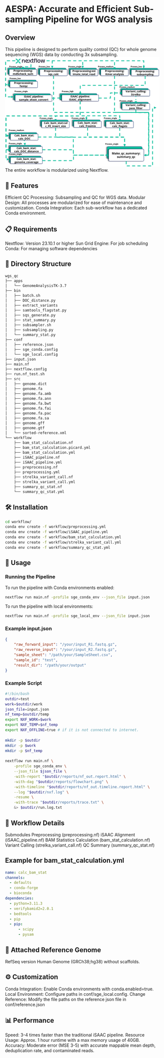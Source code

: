 # AESPA: Accurate and Efficient Sub-sampling Pipeline for WGS analysis

## Overview
This pipeline is designed to perform quality control (QC) for whole genome sequencing (WGS) data by conducting 3x subsampling.
![flowchart](./Figure/flow_chart.png)
The entire workflow is modularized using Nextflow.

## 🌟 Features
Efficient QC Processing: Subsampling and QC for WGS data.
Modular Design: All processes are modularized for ease of maintenance and customization.
Conda Integration: Each sub-workflow has a dedicated Conda environment.

## 📋 Requirements
Nextflow: Version 23.10.1 or higher
Sun Grid Engine: For job scheduling
Conda: For managing software dependencies

## 📂 Directory Structure

```arduino
wgs_qc
├── apps
│   └── GenomeAnalysisTK-3.7
├── bin
│   ├── batch.sh
│   ├── DOC_distance.py
│   ├── extract_variants
│   ├── samtools_flagstat.py
│   ├── sqs_generate.py
│   ├── stat_summary.py
│   ├── subsampler.sh
│   ├── subsampling.py
│   └── summary_stat.py
├── conf
│   ├── reference.json
│   ├── sge_conda.config
│   └── sge_local.config
├── input.json
├── main.nf
├── nextflow.config
├── run.nf_test.sh
├── src
│   ├── genome.dict
│   ├── genome.fa
│   ├── genome.fa.amb
│   ├── genome.fa.ann
│   ├── genome.fa.bwt
│   ├── genome.fa.fai
│   ├── genome.fa.pac
│   ├── genome.fa.sa
│   ├── genome.gff
│   ├── genome.gtf
│   └── sorted-reference.xml
└── workflow
    ├── bam_stat_calculation.nf
    ├── bam_stat_calculation.picard.yml
    ├── bam_stat_calculation.yml
    ├── iSAAC_pipeline.nf
    ├── iSAAC_pipeline.yml
    ├── preprocessing.nf
    ├── preprocessing.yml
    ├── strelka_variant_call.nf
    ├── strelka_variant_call.yml
    ├── summary_qc_stat.nf
    └── summary_qc_stat.yml
```

## 🛠 Installation

```sh
cd workflow/
conda env create -f workflow/preprocessing.yml
conda env create -f workflow/iSAAC_pipeline.yml
conda env create -f workflow/bam_stat_calculation.yml
conda env create -f workflow/strelka_variant_call.yml
conda env create -f workflow/summary_qc_stat.yml
```

## 🚀 Usage
### Running the Pipeline
To run the pipeline with Conda environments enabled:
```sh
nextflow run main.nf -profile sge_conda_env --json_file input.json
```

To run the pipeline with local environments:
```sh
nextflow run main.nf -profile sge_local_env --json_file input.json
```

### Example input.json
```json
{
    "raw_forward_input": "/your/input_R1.fastq.gz",
    "raw_reverse_input": "/your/input_R2.fastq.gz",
    "sample_sheet": "/path/your/SampleSheet.csv",
    "sample_id": "test",
    "result_dir": "/path/your/output"
}
```

### Example Script

```sh
#!/bin/bash
outdir=test
work=$outdir/work
json_file=input.json
nf_temp=$outdir/temp
export NXF_WORK=$work
export NXF_TEMP=$nf_temp
export NXF_OFFLINE=true # if it is not connected to internet.

mkdir -p $outdir
mkdir -p $work
mkdir -p $nf_temp

nextflow run main.nf \
    -profile sge_conda_env \
    --json_file $json_file \
    -with-report "$outdir/reports/nf_out.report.html" \
    -with-dag "$outdir/reports/flowchart.png" \
    -with-timeline "$outdir/reports/nf_out.timeline.report.html" \
    --log "$outdir/nxf.log" \
    -resume \
    -with-trace "$outdir/reports/trace.txt" \
    &> $outdir/run.log.txt
```

## 🧬 Workflow Details
Submodules
Preprocessing (preprocessing.nf)
iSAAC Alignment (iSAAC_pipeline.nf)
BAM Statistics Calculation (bam_stat_calculation.nf)
Variant Calling (strelka_variant_call.nf)
QC Summary (summary_qc_stat.nf)

## Example for bam_stat_calculation.yml
```yaml
name: calc_bam_stat
channels:
  - defaults
  - conda-forge
  - bioconda
dependencies:
  - python=3.11.3
  - verifybamid2=2.0.1
  - bedtools
  - pip
  - pip:
      - scipy
      - pysam
```

## 📄 Attached Reference Genome
RefSeq version Human Genome (GRCh38;hg38) without scaffolds.

## ⚙️ Customization
Conda Integration: Enable Conda environments with conda.enabled=true.
Local Environment: Configure paths in conf/sge_local.config.
Change Reference: Modify the file paths on the reference json file in conf/reference.json

## 📊 Performance
Speed: 3-4 times faster than the traditional iSAAC pipeline.
Resource Usage: Approx. 1 hour runtime with a max memory usage of 40GB.
Accuracy: Moderate error (MSE 3-5) with accurate mappable mean depth, deduplication rate, and contaminated reads.
